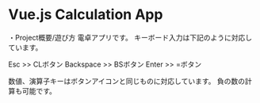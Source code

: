 # Vue.js Calculation App

・Project概要/遊び方
電卓アプリです。
キーボード入力は下記のように対応しています。

Esc >> CLボタン
Backspace >> BSボタン
Enter >> =ボタン

数値、演算子キーはボタンアイコンと同じものに対応しています。
負の数の計算も可能です。

